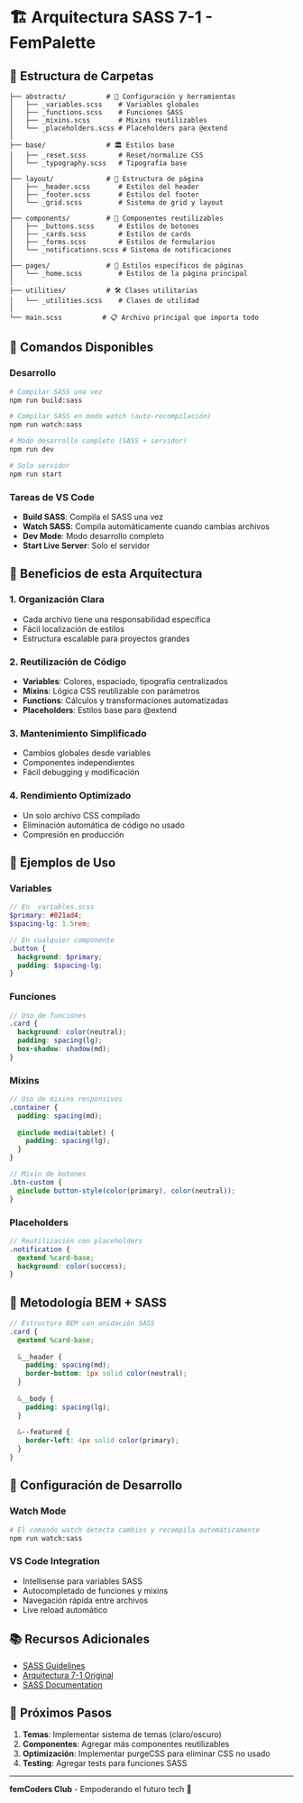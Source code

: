 # 🏗️ Arquitectura SASS 7-1 - FemPalette

## 📁 Estructura de Carpetas

```styles/
├── abstracts/          # 🔧 Configuración y herramientas
│   ├── _variables.scss    # Variables globales
│   ├── _functions.scss    # Funciones SASS
│   ├── _mixins.scss       # Mixins reutilizables
│   └── _placeholders.scss # Placeholders para @extend
│
├── base/               # 🏛️ Estilos base
│   ├── _reset.scss        # Reset/normalize CSS
│   └── _typography.scss   # Tipografía base
│
├── layout/             # 📐 Estructura de página
│   ├── _header.scss       # Estilos del header
│   ├── _footer.scss       # Estilos del footer
│   └── _grid.scss         # Sistema de grid y layout
│
├── components/         # 🧩 Componentes reutilizables
│   ├── _buttons.scss      # Estilos de botones
│   ├── _cards.scss        # Estilos de cards
│   ├── _forms.scss        # Estilos de formularios
│   └── _notifications.scss # Sistema de notificaciones
│
├── pages/              # 📄 Estilos específicos de páginas
│   └── _home.scss         # Estilos de la página principal
│
├── utilities/          # 🛠️ Clases utilitarias
│   └── _utilities.scss    # Clases de utilidad
│
└── main.scss          # 📋 Archivo principal que importa todo
```

## 🚀 Comandos Disponibles

### Desarrollo

```bash
# Compilar SASS una vez
npm run build:sass

# Compilar SASS en modo watch (auto-recompilación)
npm run watch:sass

# Modo desarrollo completo (SASS + servidor)
npm run dev

# Solo servidor
npm run start
```

### Tareas de VS Code

- **Build SASS**: Compila el SASS una vez
- **Watch SASS**: Compila automáticamente cuando cambias archivos
- **Dev Mode**: Modo desarrollo completo
- **Start Live Server**: Solo el servidor

## 🎯 Beneficios de esta Arquitectura

### 1. **Organización Clara**

- Cada archivo tiene una responsabilidad específica
- Fácil localización de estilos
- Estructura escalable para proyectos grandes

### 2. **Reutilización de Código**

- **Variables**: Colores, espaciado, tipografía centralizados
- **Mixins**: Lógica CSS reutilizable con parámetros
- **Functions**: Cálculos y transformaciones automatizadas
- **Placeholders**: Estilos base para @extend

### 3. **Mantenimiento Simplificado**

- Cambios globales desde variables
- Componentes independientes
- Fácil debugging y modificación

### 4. **Rendimiento Optimizado**

- Un solo archivo CSS compilado
- Eliminación automática de código no usado
- Compresión en producción

## 📝 Ejemplos de Uso

### Variables

```scss
// En _variables.scss
$primary: #821ad4;
$spacing-lg: 1.5rem;

// En cualquier componente
.button {
  background: $primary;
  padding: $spacing-lg;
}
```

### Funciones

```scss
// Uso de funciones
.card {
  background: color(neutral);
  padding: spacing(lg);
  box-shadow: shadow(md);
}
```

### Mixins

```scss
// Uso de mixins responsivos
.container {
  padding: spacing(md);
  
  @include media(tablet) {
    padding: spacing(lg);
  }
}

// Mixin de botones
.btn-custom {
  @include button-style(color(primary), color(neutral));
}
```

### Placeholders

```scss
// Reutilización con placeholders
.notification {
  @extend %card-base;
  background: color(success);
}
```

## 🎨 Metodología BEM + SASS

```scss
// Estructura BEM con anidación SASS
.card {
  @extend %card-base;
  
  &__header {
    padding: spacing(md);
    border-bottom: 1px solid color(neutral);
  }
  
  &__body {
    padding: spacing(lg);
  }
  
  &--featured {
    border-left: 4px solid color(primary);
  }
}
```

## 🔧 Configuración de Desarrollo

### Watch Mode

```bash
# El comando watch detecta cambios y recompila automáticamente
npm run watch:sass
```

### VS Code Integration

- Intellisense para variables SASS
- Autocompletado de funciones y mixins
- Navegación rápida entre archivos
- Live reload automático

## 📚 Recursos Adicionales

- [SASS Guidelines](https://sass-guidelin.es/)
- [Arquitectura 7-1 Original](https://sass-guidelin.es/#the-7-1-pattern)
- [SASS Documentation](https://sass-lang.com/documentation)

## 🎯 Próximos Pasos

1. **Temas**: Implementar sistema de temas (claro/oscuro)
2. **Componentes**: Agregar más componentes reutilizables
3. **Optimización**: Implementar purgeCSS para eliminar CSS no usado
4. **Testing**: Agregar tests para funciones SASS

---

**femCoders Club** - Empoderando el futuro tech 💜
